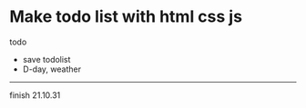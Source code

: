 # Make todo list with html css js

todo
  - save todolist
  - D-day, weather

------------------
finish 21.10.31
